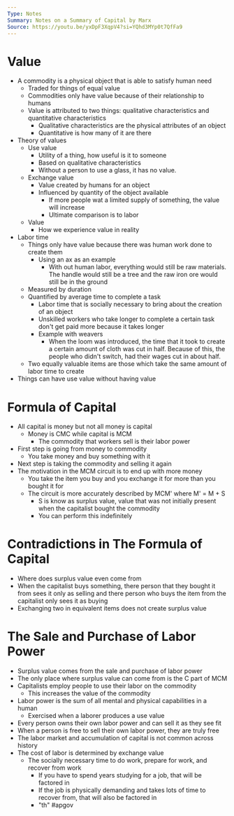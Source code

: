 ```yaml
---
Type: Notes
Summary: Notes on a Summary of Capital by Marx
Source: https://youtu.be/yxDpF3XqpV4?si=YQhd3MYp0t7QfFa9
---
```

# Value
- A commodity is a physical object that is able to satisfy human need
	- Traded for things of equal value 
	- Commodities only have value because of their relationship to humans
	- Value is attributed to two things: qualitative characteristics and quantitative characteristics
		- Qualitative characteristics are the physical attributes of an object
		- Quantitative is how many of it are there
- Theory of values
	- Use value
		- Utility of a thing, how useful is it to someone
		- Based on qualitative characteristics
		- Without a person to use a glass, it has no value.
	- Exchange value
		- Value created by humans for an object
		- Influenced by quantity of the object available
			- If more people wat a limited supply of something, the value will increase
			- Ultimate comparison is to labor
	- Value
		- How we experience value in reality
- Labor time
	- Things only have value because there was human work done to create them
		- Using an ax as an example
			- With out human labor, everything would still be raw materials. The handle would still be a tree and the raw iron ore would still be in the ground
	- Measured by duration
	- Quantified by average time to complete a task
		- Labor time that is socially necessary to bring about the creation of an object
		- Unskilled workers who take longer to complete a certain task don't get paid more because it takes longer
		- Example with weavers
			- When the loom was introduced, the time that it took to create a certain amount of cloth was cut in half. Because of this, the people who didn't switch, had their wages cut in about half.
	- Two equally valuable items are those which take the same amount of labor time to create
- Things can have use value without having value
# Formula of Capital
- All capital is money but not all money is capital
	- Money is CMC while capital is MCM
		- The commodity that workers sell is their labor power
- First step is going from money to commodity
	- You take money and buy something with it
- Next step is taking the commodity and selling it again
- The motivation in the MCM circuit is to end up with more money
	- You take the item you buy and you exchange it for more than you bought it for
	- The circuit is more accurately described by MCM' where M' = M + S
		- S is know as surplus value, value that was not initially present when the capitalist bought the commodity
		- You can perform this indefinitely
# Contradictions in The Formula of Capital
- Where does surplus value even come from
- When the capitalist buys something, there person that they bought it from sees it only as selling and there person who buys the item from the capitalist only sees it as buying
- Exchanging two in equivalent items does not create surplus value
# The Sale and Purchase of Labor Power
- Surplus value comes from the sale and purchase of labor power
- The only place where surplus value can come from is the C part of MCM
- Capitalists employ people to use their labor on the commodity
	- This increases the value of the commodity
- Labor power is the sum of all mental and physical capabilities in a human
	- Exercised when a laborer produces a use value
- Every person owns their own labor power and can sell it as they see fit
- When a person is free to sell their own labor power, they are truly free
- The labor market and accumulation of capital is not common across history
- The cost of labor is determined by exchange value
	- The socially necessary time to do work, prepare for work, and recover from work
		- If you have to spend years studying for a job, that will be factored in
		- If the job is physically demanding and takes lots of time to recover from, that will also be factored in
		- "th"
#apgov 